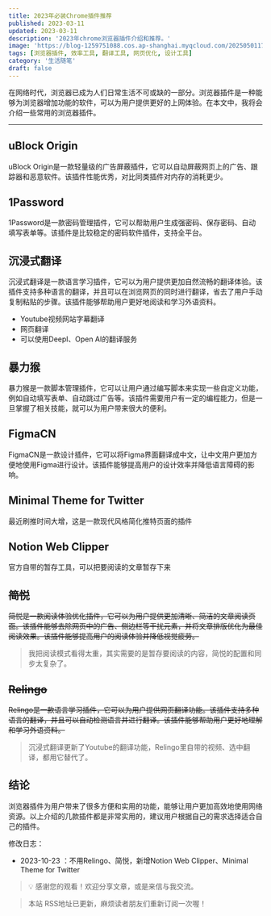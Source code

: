 ```yaml
---
title: 2023年必装Chrome插件推荐
published: 2023-03-11
updated: 2023-03-11
description: '2023年chrome浏览器插件介绍和推荐。'
image: 'https://blog-1259751088.cos.ap-shanghai.myqcloud.com/20250501173821439.png?imageSlim'
tags: [浏览器插件, 效率工具, 翻译工具, 网页优化, 设计工具]
category: '生活随笔'
draft: false
---
```


在网络时代，浏览器已成为人们日常生活不可或缺的一部分。浏览器插件是一种能够为浏览器增加功能的软件，可以为用户提供更好的上网体验。在本文中，我将会介绍一些常用的浏览器插件。

---

## uBlock Origin

uBlock Origin是一款轻量级的广告屏蔽插件，它可以自动屏蔽网页上的广告、跟踪器和恶意软件。该插件性能优秀，对比同类插件对内存的消耗更少。

## 1Password

1Password是一款密码管理插件，它可以帮助用户生成强密码、保存密码、自动填写表单等。该插件是比较稳定的密码软件插件，支持全平台。

## 沉浸式翻译

沉浸式翻译是一款语言学习插件，它可以为用户提供更加自然流畅的翻译体验。该插件支持多种语言的翻译，并且可以在浏览网页的同时进行翻译，省去了用户手动复制粘贴的步骤。该插件能够帮助用户更好地阅读和学习外语资料。

- Youtube视频网站字幕翻译
- 网页翻译
- 可以使用Deepl、Open AI的翻译服务

## 暴力猴

暴力猴是一款脚本管理插件，它可以让用户通过编写脚本来实现一些自定义功能，例如自动填写表单、自动跳过广告等。该插件需要用户有一定的编程能力，但是一旦掌握了相关技能，就可以为用户带来很大的便利。

## FigmaCN

FigmaCN是一款设计插件，它可以将Figma界面翻译成中文，让中文用户更加方便地使用Figma进行设计。该插件能够提高用户的设计效率并降低语言障碍的影响。

## Minimal Theme for Twitter

最近刷推时间大增，这是一款现代风格简化推特页面的插件

## Notion Web Clipper

官方自带的暂存工具，可以把要阅读的文章暂存下来

## ~~简悦~~

~~简悦是一款阅读体验优化插件，它可以为用户提供更加清晰、简洁的文章阅读页面。该插件能够去除网页中的广告、侧边栏等干扰元素，并将文章排版优化为最佳阅读效果。该插件能够提高用户的阅读体验并降低视觉疲劳。~~

> 我把阅读模式看得太重，其实需要的是暂存要阅读的内容，简悦的配置和同步太复杂了。
> 

## ~~Relingo~~

~~Relingo是一款语言学习插件，它可以为用户提供网页翻译功能。该插件支持多种语言的翻译，并且可以自动检测语言并进行翻译。该插件能够帮助用户更好地理解和学习外语资料。~~

> 沉浸式翻译更新了Youtube的翻译功能，Relingo里自带的视频、选中翻译，都用它替代了。
> 

## 结论

浏览器插件为用户带来了很多方便和实用的功能，能够让用户更加高效地使用网络资源。以上介绍的几款插件都是非常实用的，建议用户根据自己的需求选择适合自己的插件。

修改日志：

- 2023-10-23 ：不用Relingo、简悦，新增Notion Web Clipper、Minimal Theme for Twitter

> 💡 感谢您的观看！欢迎分享文章，或是来信与我交流。

> 本站 RSS地址已更新，麻烦读者朋友们重新订阅一次喔！